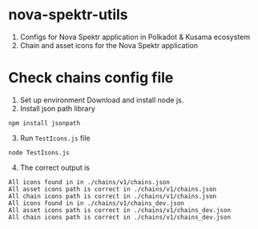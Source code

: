 # nova-spektr-utils
1. Configs for Nova Spektr application in Polkadot &amp; Kusama ecosystem
2. Chain and asset icons for the Nova Spektr application

# Check chains config file
1. Set up environment
Download and install node js.
2. Install json path library 
```shell
npm install jsonpath
```
3. Run `TestIcons.js` file
```shell
node TestIsons.js
```
4. The correct output is 
```text
All icons found in in ./chains/v1/chains.json
All asset icons path is correct in ./chains/v1/chains.json
All chain icons path is correct in ./chains/v1/chains.json
All icons found in in ./chains/v1/chains_dev.json
All asset icons path is correct in ./chains/v1/chains_dev.json
All chain icons path is correct in ./chains/v1/chains_dev.json
```